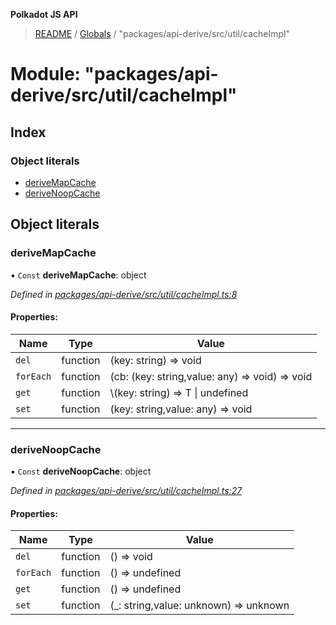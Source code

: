 **Polkadot JS API**

> [README](../README.md) / [Globals](../globals.md) / "packages/api-derive/src/util/cacheImpl"

# Module: "packages/api-derive/src/util/cacheImpl"

## Index

### Object literals

* [deriveMapCache](_packages_api_derive_src_util_cacheimpl_.md#derivemapcache)
* [deriveNoopCache](_packages_api_derive_src_util_cacheimpl_.md#derivenoopcache)

## Object literals

### deriveMapCache

▪ `Const` **deriveMapCache**: object

*Defined in [packages/api-derive/src/util/cacheImpl.ts:8](https://github.com/polkadot-js/api/blob/0c4cc51f7/packages/api-derive/src/util/cacheImpl.ts#L8)*

#### Properties:

Name | Type | Value |
------ | ------ | ------ |
`del` | function | (key: string) => void |
`forEach` | function | (cb: (key: string,value: any) => void) => void |
`get` | function | \\<T>(key: string) => T \\| undefined |
`set` | function | (key: string,value: any) => void |

___

### deriveNoopCache

▪ `Const` **deriveNoopCache**: object

*Defined in [packages/api-derive/src/util/cacheImpl.ts:27](https://github.com/polkadot-js/api/blob/0c4cc51f7/packages/api-derive/src/util/cacheImpl.ts#L27)*

#### Properties:

Name | Type | Value |
------ | ------ | ------ |
`del` | function | () => void |
`forEach` | function | () => undefined |
`get` | function | () => undefined |
`set` | function | (\_: string,value: unknown) => unknown |
